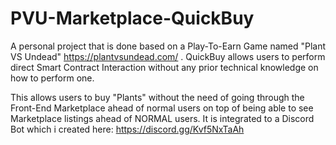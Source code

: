 # PVU-Marketplace-QuickBuy

A personal project that is done based on a Play-To-Earn Game named "Plant VS Undead" https://plantvsundead.com/ . QuickBuy allows users to perform direct Smart Contract Interaction without any prior technical knowledge on how to perform one. 

This allows users to buy "Plants" without the need of going through the Front-End Marketplace ahead of normal users on top of being able to see Marketplace listings ahead of NORMAL users. It is integrated to a Discord Bot which i created here: https://discord.gg/Kvf5NxTaAh

